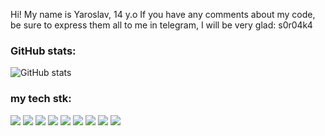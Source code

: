 Hi! My name is Yaroslav, 14 y.o If you have any comments about my code, be sure to express them all to me in telegram, I will be very glad: s0r04k4

### GitHub stats:
![GitHub stats](https://github-readme-stats.vercel.app/api?username=Yarous&show_icons=true&hide=prs,issues,contribs&theme=dark)


### my tech stk:

<img src="https://img.shields.io/badge/Python-7FFFD4?style=for-the-badge&logo=python&logoColor=black" /> <img src="https://img.shields.io/badge/Flask-7FFFD4?style=for-the-badge&logo=Flask&logoColor=black" /> <img src="https://img.shields.io/badge/intellijidea-7FFFD4?style=for-the-badge&logo=intellijidea&logoColor=black" /> <img src="https://img.shields.io/badge/HTML5-7FFFD4?style=for-the-badge&logo=HTML5&logoColor=black" /> <img src="https://img.shields.io/badge/CSS3-7FFFD4?style=for-the-badge&logo=CSS&logoColor=black" /> 
<img src="https://img.shields.io/badge/docker-7FFFD4?style=for-the-badge&logo=docker&logoColor=black" /> <img src="https://img.shields.io/badge/git-7FFFD4?style=for-the-badge&logo=git&logoColor=black" /> <img src="https://img.shields.io/badge/GitHub-7FFFD4?style=for-the-badge&logo=GitHub&logoColor=black" /> <img src="https://img.shields.io/badge/Bootstrap-7FFFD4?style=for-the-badge&logo=Bootstrap&logoColor=black" /> 





